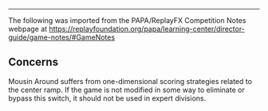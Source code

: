 ***
The following was imported from the PAPA/ReplayFX Competition Notes webpage at https://replayfoundation.org/papa/learning-center/director-guide/game-notes/#GameNotes

## Concerns
            
Mousin Around suffers from one-dimensional scoring strategies related to the center ramp. If the game is not modified in some way to eliminate or bypass this switch, it should not be used in expert divisions.